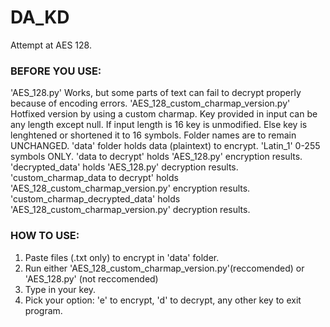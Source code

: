 # DA_KD
Attempt at AES 128.
### BEFORE YOU USE:
'AES_128.py' Works, but some parts of text can fail to decrypt properly because of encoding errors.
'AES_128_custom_charmap_version.py' Hotfixed version by using a custom charmap.
Key provided in input can be any length except null. If  input length is 16 key is unmodified. Else key is lenghtened or shortened it to 16 symbols.
Folder names are to remain UNCHANGED.
'data' folder holds data (plaintext) to encrypt. 'Latin_1' 0-255 symbols ONLY. 
'data to decrypt' holds 'AES_128.py' encryption results.
'decrypted_data' holds 'AES_128.py' decryption results.
'custom_charmap_data to decrypt' holds 'AES_128_custom_charmap_version.py' encryption results.
'custom_charmap_decrypted_data' holds 'AES_128_custom_charmap_version.py' decryption results.
### HOW TO USE:
1. Paste files (.txt only) to encrypt in 'data' folder.
2. Run either 'AES_128_custom_charmap_version.py'(reccomended) or 'AES_128.py' (not reccomended)
3. Type in your key.
4. Pick your option: 'e' to encrypt, 'd' to decrypt, any other key to exit program.
